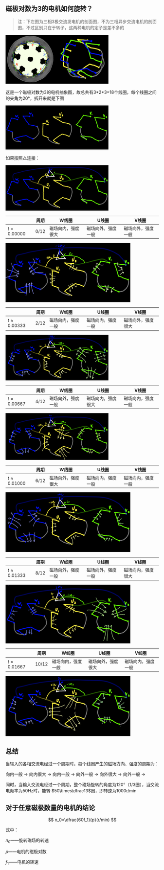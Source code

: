 ## 磁极对数为3的电机如何旋转？

> 注：下左图为三相3极交流发电机的剖面图，不为三相异步交流电机的剖面图，不过区别只在于转子，这两种电机的定子是差不多的

<img src="assets/image-20220609142446819.png" alt="image-20220609142446819" style="zoom: 33%;" />

这是一个磁极对数为3的电机抽象图，故总共有3\*2\*3=18个线圈，每个线圈之间的夹角为20°，拆开来就是下图

<img src="assets/image-20220609123541077.png" alt="image-20220609123541077" style="zoom: 33%;" />

如果按照△连接：

<img src="assets/image-20220609123506123.png" alt="image-20220609123506123" style="zoom: 33%;" />

|             | 周期 | W线圈              | U线圈              | V线圈              |
| ----------- | ---- | ------------------ | ------------------ | ------------------ |
| $t=0.00000$ | 0/12 | 磁场向内，强度很大 | 磁场向外，强度一般 | 磁场向外，强度一般 |

<img src="assets/image-20220609154416292.png" alt="image-20220609154416292" style="zoom:40%;" />

|                   | 周期 | W线圈              | U线圈              | V线圈              |
| ----------------- | ---- | ------------------ | ------------------ | ------------------ |
| $t\approx0.00333$ | 2/12 | 磁场向内，强度一般 | 磁场向内，强度一般 | 磁场向外，强度很大 |

<img src="assets/image-20220609133259822.png" alt="image-20220609133259822" style="zoom:33%;" />

|                   | 周期 | W线圈              | U线圈              | V线圈              |
| ----------------- | ---- | ------------------ | ------------------ | ------------------ |
| $t\approx0.00667$ | 4/12 | 磁场向外，强度一般 | 磁场向内，强度很大 | 磁场向内，强度一般 |

<img src="assets/image-20220609135340064.png" alt="image-20220609135340064" style="zoom:33%;" />

|                   | 周期 | W线圈              | U线圈              | V线圈              |
| ----------------- | ---- | ------------------ | ------------------ | ------------------ |
| $t\approx0.01000$ | 6/12 | 磁场向外，强度很大 | 磁场向内，强度一般 | 磁场向内，强度一般 |

<img src="assets/image-20220609145508589.png" alt="image-20220609145508589" style="zoom: 40%;" />

|                   | 周期 | W线圈              | U线圈              | V线圈              |
| ----------------- | ---- | ------------------ | ------------------ | ------------------ |
| $t\approx0.01333$ | 8/12 | 磁场向外，强度一般 | 磁场向外，强度一般 | 磁场向内，强度很大 |

<img src="assets/image-20220609152258657.png" alt="image-20220609152258657" style="zoom:40%;" />

|                   | 周期  | W线圈              | U线圈              | V线圈              |
| ----------------- | ----- | ------------------ | ------------------ | ------------------ |
| $t\approx0.01667$ | 10/12 | 磁场向内，强度一般 | 磁场向外，强度很大 | 磁场向内，强度一般 |

<img src="assets/image-20220609160118254.png" alt="image-20220609160118254" style="zoom:40%;" />

## 总结

当输入的各相交流电经过一个周期时，每个线圈产生的磁场方向、强度的周期为：

向内一般 -> 向内很大 -> 向内一般 -> 向外一般 -> 向外很大 -> 向外一般 ->

同时，当输入交流电经过一个周期，整个磁场旋转的角度为120°（1/3圈），当交流电频率为50Hz时，能转 $50\times\dfrac13$圈，即转速为1000r/min



## 对于任意磁极数量的电机的结论

$$
n_0=\dfrac{60f_1}{p}(r/min)
$$

式中：

$n_0$——旋转磁场的转速

$p$——电机的磁极对数

$f_1$——电机的转速